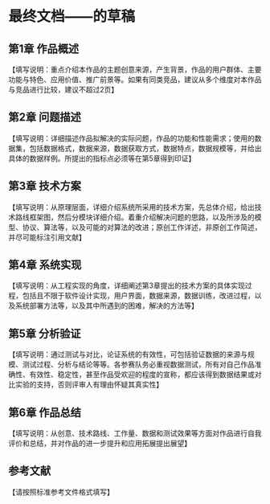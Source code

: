 # 最终文档——的草稿

## 第1章 作品概述

【填写说明：重点介绍本作品的主题创意来源，产生背景，作品的用户群体、主要功能与特色、应用价值、推广前景等。如果有同类竞品，建议从多个维度对本作品与竞品进行比较，建议不超过2页】

## 第2章 问题描述

【填写说明：详细描述作品拟解决的实际问题，作品的功能和性能需求；使用的数据集，包括数据格式，数据来源，数据获取方式，数据特点，数据规模等，并给出具体的数据样例。所提出的指标点必须等在第5章得到印证】

## 第3章 技术方案

【填写说明：从原理层面，详细介绍系统所采用的技术方案，先总体介绍，给出技术路线框架图，然后分模块详细介绍。着重介绍解决问题的思路，以及所涉及的模型、协议、算法等，以及可能的对算法的改进；原创工作详述，非原创工作简述，并尽可能标注引用文献】

## 第4章 系统实现

【填写说明：从工程实现的角度，详细阐述第3章提出的技术方案的具体实现过程，包括且不限于软件设计实现，用户界面，数据来源，数据训练，改进过程，以及系统部署方法等，以及其中所遇到的困难，解决的方法等】

## 第5章 分析验证

【填写说明：通过测试与对比，论证系统的有效性，可包括验证数据的来源与规模、测试过程、分析与结论等等。各参赛队务必重视数据测试，所有对自己作品准确性、有效性、稳定性，甚至作品受欢迎的程度的宣称，都应该得到数据结果或对比实验的支持，否则评审人有理由怀疑其真实性】

## 第6章 作品总结

【填写说明：从创意、技术路线、工作量、数据和测试效果等方面对作品进行自我评价和总结，并对作品的进一步提升和应用拓展提出展望】

## 参考文献

【请按照标准参考文件格式填写】

